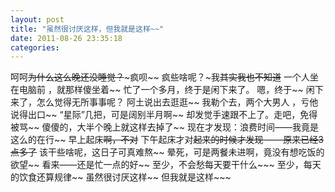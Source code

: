 ```yaml
---
layout: post 
title: "虽然很讨厌这样，但我就是这样~~"
date: 2011-08-26 23:35:18
categories: 
---
```


呵呵~~为什么这么晚还没睡觉？~~~疯呗~~
疯些啥呢？~我~~其实我也不知道~~
一个人坐在电脑前 ，就那样傻坐着~~
忙了一个多月，终于是闲下来了。 嗯，终于~~
闲下来了，怎么觉得无所事事呢？
阿土说出去逛逛~~
我勒个去，两个大男人 ，亏他说得出口~~
“星际”几把，可是阔别半月啊~~
却发觉手速跟不上了。走吧，免得被骂~~
傻傻的，大半个晚上就这样去掉了~~
现在才发现：浪费时间——我竟是这么的在行~~
早上起床~~啊，不对~~
下午起床才对~~起来的时候才发现
——原来已经3点多了~~
该干些啥呢，这日子可真难熬~~
晕死，可是两餐未进啊，竟没有想吃饭的欲望~~
看来——还是忙一点的好~~
至少，不会愁每天要干什么~~~
至少，每天的饮食还算规律~~
虽然很讨厌这样~~
但我就是这样~~~